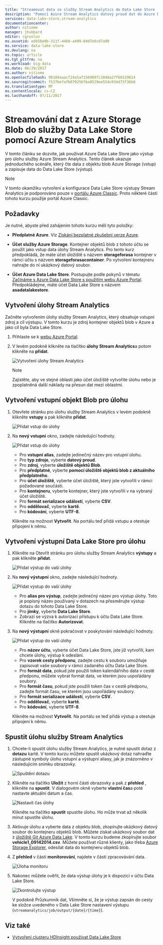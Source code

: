 ```yaml
---
title: "Streamovat data ze služby Stream Analytics do Data Lake Store | Microsoft Docs"
description: "Pomocí Azure Stream Analytics datový proud dat do Azure Data Lake Store"
services: data-lake-store,stream-analytics
documentationcenter: 
author: nitinme
manager: jhubbard
editor: cgronlun
ms.assetid: edb58e0b-311f-44b0-a499-04d7e6c07a90
ms.service: data-lake-store
ms.devlang: na
ms.topic: article
ms.tgt_pltfrm: na
ms.workload: big-data
ms.date: 06/29/2017
ms.author: nitinme
ms.openlocfilehash: 90104aaacf24a5a7156900fc3848a27f60329814
ms.sourcegitcommit: f537befafb079256fba0529ee554c034d73f36b0
ms.translationtype: MT
ms.contentlocale: cs-CZ
ms.lasthandoff: 07/11/2017
---
```

# <a name="stream-data-from-azure-storage-blob-into-data-lake-store-using-azure-stream-analytics"></a>Streamování dat z Azure Storage Blob do služby Data Lake Store pomocí Azure Stream Analytics
V tomto článku se dozvíte, jak používat Azure Data Lake Store jako výstup pro úlohu služby Azure Stream Analytics. Tento článek ukazuje jednoduchého scénáře, který čte data z objektu blob Azure Storage (vstup) a zapisuje data do Data Lake Store (výstup).

> [!NOTE]
> V tomto okamžiku vytvoření a konfigurace Data Lake Store výstupy Stream Analytics je podporováno pouze v [portálu Azure Classic](https://manage.windowsazure.com). Proto některé části tohoto kurzu použije portál Azure Classic.
>
>

## <a name="prerequisites"></a>Požadavky
Je nutné, abyste před zahájením tohoto kurzu měli tyto položky:

* **Předplatné Azure**. Viz [Získání bezplatné zkušební verze Azure](https://azure.microsoft.com/pricing/free-trial/).

* **Účet služby Azure Storage**. Kontejner objektů blob z tohoto účtu se použít jako vstup data úlohy Stream Analytics. Pro tento kurz předpokládá, že máte účet úložiště s názvem **storageforasa** kontejner v rámci účtu s názvem **storageforasacontainer**. Po vytvoření kontejneru nahrajte do ní ukázkový datový soubor. 
  
* **Účet Azure Data Lake Store**. Postupujte podle pokynů v tématu [Začínáme s Azure Data Lake Store s použitím webu Azure Portal](data-lake-store-get-started-portal.md). Předpokládejme, máte účet Data Lake Store s názvem **asadatalakestore**. 

## <a name="create-a-stream-analytics-job"></a>Vytvoření úlohy Stream Analytics
Začněte vytvořením úlohy služby Stream Analytics, který obsahuje vstupní zdroj a cíl výstupu. V tomto kurzu je zdroj kontejner objektů blob v Azure a jako cíl byla Data Lake Store.

1. Přihlaste se k [webu Azure Portal](https://portal.azure.com).

2. V levém podokně klikněte na tlačítko **úlohy Stream Analytics**a potom klikněte na **přidat**.

    ![Vytvoření úlohy Stream Analytics](./media/data-lake-store-stream-analytics/create.job.png "vytvořit úlohu služby Stream Analytics")

    > [!NOTE]
    > Zajistěte, aby ve stejné oblasti jako účet úložiště vytvoříte úlohu nebo je zpoplatněná další náklady na přesun dat mezi oblastmi.
    >

## <a name="create-a-blob-input-for-the-job"></a>Vytvoření vstupní objekt Blob pro úlohu

1. Otevřete stránku pro úlohu služby Stream Analytics v levém podokně klikněte **vstupy** a pak klikněte **přidat**.

    ![Přidat vstup do úlohy](./media/data-lake-store-stream-analytics/create.input.1.png "přidat vstup do úlohy")

2. Na **nový vstupní** okno, zadejte následující hodnoty.

    ![Přidat vstup do úlohy](./media/data-lake-store-stream-analytics/create.input.2.png "přidat vstup do úlohy")

    * Pro **vstupní alias**, zadejte jedinečný název pro vstupní úlohu.
    * Pro **typ zdroje**, vyberte **datový proud**.
    * Pro **zdroj**, vyberte **úložiště objektů Blob**.
    * Pro **předplatné**, vyberte **pomocí úložiště objektů blob z aktuálního předplatného**.
    * Pro **účet úložiště**, vyberte účet úložiště, který jste vytvořili v rámci požadované součásti. 
    * Pro **kontejneru**, vyberte kontejner, který jste vytvořili v na vybraný účet úložiště.
    * Pro **formát serializace událostí**, vyberte **CSV**.
    * Pro **oddělovač**, vyberte **kartě**.
    * Pro **kódování**, vyberte **UTF-8**.

    Klikněte na možnost **Vytvořit**. Na portálu teď přidá vstupu a otestuje připojení k němu.


## <a name="create-a-data-lake-store-output-for-the-job"></a>Vytvoření výstupní Data Lake Store pro úlohu

1. Klikněte na Otevřít stránku pro úlohu služby Stream Analytics **výstupy** a pak klikněte **přidat**.

    ![Přidat výstup do vaší úlohy](./media/data-lake-store-stream-analytics/create.output.1.png "přidat výstup do úlohy")

2. Na **nový výstupní** okno, zadejte následující hodnoty.

    ![Přidat výstup do vaší úlohy](./media/data-lake-store-stream-analytics/create.output.2.png "přidat výstup do úlohy")

    * Pro **alias pro výstup**, zadejte jedinečný název pro výstup úlohy. Toto je popisný název používaný v dotazech na přesměrujte výstup dotazu do tohoto Data Lake Store.
    * Pro **jímky**, vyberte **Data Lake Store**.
    * Zobrazí se výzva k autorizaci přístupu k účtu Data Lake Store. Klikněte na tlačítko **Autorizovat**.

3. Na **nový výstupní** okně pokračovat v poskytování následující hodnoty.

    ![Přidat výstup do vaší úlohy](./media/data-lake-store-stream-analytics/create.output.3.png "přidat výstup do úlohy")

    * Pro **název účtu**, vyberte účet Data Lake Store, jste již vytvořili, kam chcete úlohy, výstup k odeslání.
    * Pro **vzorek cesty předponu**, zadejte cestu k souboru umožňuje zapisovat vaše soubory v rámci zadaného účtu Data Lake Store.
    * Pro **formát data**, pokud jste použili token kalendářního data v cestě předponu, můžete vybrat formát data, ve kterém jsou uspořádány soubory.
    * Pro **formát času**, pokud jste použili token čas v cestě předponu, zadejte formát času, ve kterém jsou uspořádány soubory.
    * Pro **formát serializace událostí**, vyberte **CSV**.
    * Pro **oddělovač**, vyberte **kartě**.
    * Pro **kódování**, vyberte **UTF-8**.
    
    Klikněte na možnost **Vytvořit**. Na portálu se teď přidá výstup a otestuje připojení k němu.
    
## <a name="run-the-stream-analytics-job"></a>Spustit úlohu služby Stream Analytics

1. Chcete-li spustit úlohu služby Stream Analytics, je nutné spustit dotaz z **dotazu** kartě. V tomto kurzu můžete spustit ukázkový dotaz nahraďte zástupné symboly úlohu vstupní a výstupní aliasy, jak je znázorněno v následujícím snímku obrazovky.

    ![Spuštění dotazu](./media/data-lake-store-stream-analytics/run.query.png "spuštění dotazu")

2. Klikněte na tlačítko **Uložit** z horní části obrazovky a pak z **přehled** , klikněte na **spustit**. V dialogovém okně vyberte **vlastní čas**a poté nastavte aktuální datum a čas.

    ![Nastavit čas úlohy](./media/data-lake-store-stream-analytics/run.query.2.png "nastavit čas úlohy")

    Klikněte na tlačítko **spustit** spustíte úlohu. Ho může trvat až několik minut spustíte úlohu.

3. Aktivuje úlohu a vyberte data z objektu blob, zkopírujte ukázkový datový soubor do kontejneru objektů blob. Můžete získat ukázkový soubor dat z [úložiště Git Azure Data Lake](https://github.com/Azure/usql/tree/master/Examples/Samples/Data/AmbulanceData/Drivers.txt). V tomto kurzu budeme zkopírujte soubor **vehicle1_09142014.csv**. Můžete používat různé klienty, jako třeba [Azure Storage Explorer](http://storageexplorer.com/), odesílat data do kontejneru objektů blob.

4. Z **přehled** v části **monitorování**, najdete v části zpracovávání data.

    ![Úloha monitoru](./media/data-lake-store-stream-analytics/run.query.3.png "úlohy monitorování")

5. Nakonec můžete ověřit, že data výstup úlohy je k dispozici v účtu Data Lake Store. 

    ![Zkontrolujte výstup](./media/data-lake-store-stream-analytics/run.query.4.png "ověřte výstup")

    V podokně Průzkumník dat, Všimněte si, že je výstup zapsán do cesty ke složce uvedeného v Data Lake Store nastavení výstupu (`streamanalytics/job/output/{date}/{time}`).  

## <a name="see-also"></a>Viz také
* [Vytvoření clusteru HDInsight používat Data Lake Store](data-lake-store-hdinsight-hadoop-use-portal.md)
